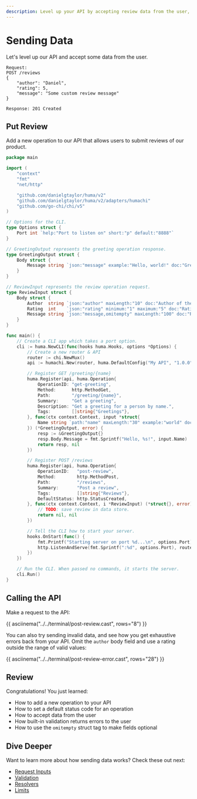 ```yaml
---
description: Level up your API by accepting review data from the user, complete with built-in validation.
---
```


# Sending Data

Let's level up our API and accept some data from the user.

```title="API Design"
Request:
POST /reviews
{
	"author": "Daniel",
	"rating": 5,
	"message": "Some custom review message"
}

Response: 201 Created
```

## Put Review

Add a new operation to our API that allows users to submit reviews of our product.

```go title="main.go" linenums="1" hl_lines="25-32 57-68"
package main

import (
	"context"
	"fmt"
	"net/http"

	"github.com/danielgtaylor/huma/v2"
	"github.com/danielgtaylor/huma/v2/adapters/humachi"
	"github.com/go-chi/chi/v5"
)

// Options for the CLI.
type Options struct {
	Port int `help:"Port to listen on" short:"p" default:"8888"`
}

// GreetingOutput represents the greeting operation response.
type GreetingOutput struct {
	Body struct {
		Message string `json:"message" example:"Hello, world!" doc:"Greeting message"`
	}
}

// ReviewInput represents the review operation request.
type ReviewInput struct {
	Body struct {
		Author  string `json:"author" maxLength:"10" doc:"Author of the review"`
		Rating  int    `json:"rating" minimum:"1" maximum:"5" doc:"Rating from 1 to 5"`
		Message string `json:"message,omitempty" maxLength:"100" doc:"Review message"`
	}
}

func main() {
	// Create a CLI app which takes a port option.
	cli := huma.NewCLI(func(hooks huma.Hooks, options *Options) {
		// Create a new router & API
		router := chi.NewMux()
		api := humachi.New(router, huma.DefaultConfig("My API", "1.0.0"))

		// Register GET /greeting/{name}
		huma.Register(api, huma.Operation{
			OperationID: "get-greeting",
			Method:      http.MethodGet,
			Path:        "/greeting/{name}",
			Summary:     "Get a greeting",
			Description: "Get a greeting for a person by name.",
			Tags:        []string{"Greetings"},
		}, func(ctx context.Context, input *struct{
			Name string `path:"name" maxLength:"30" example:"world" doc:"Name to greet"`
		}) (*GreetingOutput, error) {
			resp := &GreetingOutput{}
			resp.Body.Message = fmt.Sprintf("Hello, %s!", input.Name)
			return resp, nil
		})

		// Register POST /reviews
		huma.Register(api, huma.Operation{
			OperationID:   "post-review",
			Method:        http.MethodPost,
			Path:          "/reviews",
			Summary:       "Post a review",
			Tags:          []string{"Reviews"},
			DefaultStatus: http.StatusCreated,
		}, func(ctx context.Context, i *ReviewInput) (*struct{}, error) {
			// TODO: save review in data store.
			return nil, nil
		})

		// Tell the CLI how to start your server.
		hooks.OnStart(func() {
			fmt.Printf("Starting server on port %d...\n", options.Port)
			http.ListenAndServe(fmt.Sprintf(":%d", options.Port), router)
		})
	})

	// Run the CLI. When passed no commands, it starts the server.
	cli.Run()
}
```

## Calling the API

Make a request to the API:

{{ asciinema("../../terminal/post-review.cast", rows="8") }}

You can also try sending invalid data, and see how you get exhaustive errors back from your API. Omit the `author` body field and use a rating outside the range of valid values:

{{ asciinema("../../terminal/post-review-error.cast", rows="28") }}

## Review

Congratulations! You just learned:

-   How to add a new operation to your API
-   How to set a default status code for an operation
-   How to accept data from the user
-   How built-in validation returns errors to the user
-   How to use the `omitempty` struct tag to make fields optional

## Dive Deeper

Want to learn more about how sending data works? Check these out next:

-   [Request Inputs](../features/request-inputs.md)
-   [Validation](../features/request-validation.md)
-   [Resolvers](../features/request-resolvers.md)
-   [Limits](../features/request-limits.md)

